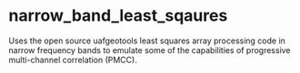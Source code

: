 # narrow_band_least_sqaures
Uses the open source uafgeotools least squares array processing code in narrow frequency bands to emulate some of the capabilities of progressive multi-channel correlation (PMCC). 
